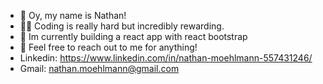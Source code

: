 - 👋 Oy, my name is Nathan!
- 👩‍💻 Coding is really hard but incredibly rewarding.
- 🤔 Im currently building a react app with react bootstrap
- 🤝 Feel free to reach out to me for anything!
- Linkedin: https://www.linkedin.com/in/nathan-moehlmann-557431246/
- Gmail: nathan.moehlmann@gmail.com

<!---
nmoehlmann/nmoehlmann is a ✨ special ✨ repository because its `README.md` (this file) appears on your GitHub profile.
You can click the Preview link to take a look at your changes.
--->
